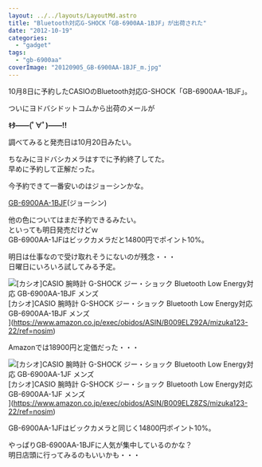 ```yaml
---
layout: ../../layouts/LayoutMd.astro
title: "Bluetooth対応G-SHOCK「GB-6900AA-1BJF」が出荷された"
date: "2012-10-19"
categories: 
  - "gadget"
tags: 
  - "gb-6900aa"
coverImage: "20120905_GB-6900AA-1BJF_m.jpg"
---
```


10月8日に予約したCASIOのBluetooth対応G-SHOCK「GB-6900AA-1BJF」。

ついにヨドバシドットコムから出荷のメールが

**ｷﾀ――(ﾟ∀ﾟ)――!!**

調べてみると発売日は10月20日みたい。

ちなみにヨドバシカメラはすでに予約終了してた。  
早めに予約して正解だった。

今予約できて一番安いのはジョーシンかな。
 
[GB-6900AA-1BJF](http://joshinweb.jp/watch/6597/4971850975533.html)(ジョーシン)

他の色についてはまだ予約できるみたい。  
といっても明日発売だけどｗ  
GB-6900AA-1JFはビックカメラだと14800円でポイント10%。

明日は仕事なので受け取れそうにないのが残念・・・  
日曜日にいろいろ試してみる予定。

![[カシオ]CASIO 腕時計 G-SHOCK ジー・ショック Bluetooth Low Energy対応   GB-6900AA-1BJF メンズ](/archive/images/41z3vvsyxhL._SL75_.jpg)  
\[カシオ\]CASIO 腕時計 G-SHOCK ジー・ショック Bluetooth Low Energy対応 GB-6900AA-1BJF メンズ  
](https://www.amazon.co.jp/exec/obidos/ASIN/B009ELZ92A/mizuka123-22/ref=nosim)

Amazonでは18900円と定価だった・・・

![[カシオ]CASIO 腕時計 G-SHOCK ジー・ショック Bluetooth Low Energy対応   GB-6900AA-1JF メンズ](/archive/images/51q9ALgwVBL._SL75_.jpg)  
\[カシオ\]CASIO 腕時計 G-SHOCK ジー・ショック Bluetooth Low Energy対応 GB-6900AA-1JF メンズ  
](https://www.amazon.co.jp/exec/obidos/ASIN/B009ELZ8ZS/mizuka123-22/ref=nosim)

  
GB-6900AA-1JFはビックカメラと同じく14800円ポイント10%。

やっぱりGB-6900AA-1BJFに人気が集中しているのかな？  
明日店頭に行ってみるのもいいかも・・・
